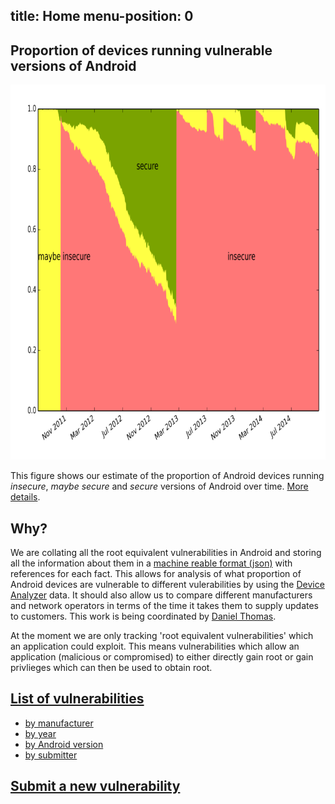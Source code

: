 
title: Home
menu-position: 0
---

<div id="graph">
 <h2>Proportion of devices running vulnerable versions of Android</h2>
 <img src="images/norm_versionsecurity.png" width="800px" height="600px" alt="Proportion of devices affected by root vulnerabilities"/>
 <p>This figure shows our estimate of the proportion of Android devices running <em>insecure</em>, <em>maybe secure</em> and <em>secure</em> versions of Android over time.
<a href="graph">More details</a>.
 </p>
</div>

## Why?

We are collating all the root equivalent vulnerabilities in Android and storing all the information about them in a [machine reable format (json)](spec) with references for each fact.
This allows for analysis of what proportion of Android devices are vulnerable to different vulerabilities by using the [Device Analyzer](https://deviceanalyzer.cl.cam.ac.uk/) data.
It should also allow us to compare different manufacturers and network operators in terms of the time it takes them to supply updates to customers.
This work is being coordinated by [Daniel Thomas](submitters/drt24).

At the moment we are only tracking 'root equivalent vulnerabilities' which an application could exploit.
This means vulnerabilities which allow an application (malicious or compromised) to either directly gain root or gain privlieges which can then be used to obtain root.

## [List of vulnerabilities](all)
* [by manufacturer](by/manufacturer)
* [by year](by/year)
* [by Android version](by/version)
* [by submitter](by/submitter)

## [Submit a new vulnerability](submit)

